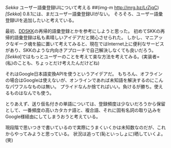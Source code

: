 *Sekka* ユーザー語彙登録UIについて考える
 ##(img-m http://mrg.bz/LrZjqC)
*[Sekka*] 0.8.1には、まだユーザー語彙登録UIがない。
そろそろ、ユーザー語彙登録UIを追加したいと考えている。

最初、[DDSKK](http://openlab.ring.gr.jp/skk/ddskk-ja.html)の再帰的語彙登録とかを参考にしようと思った。
初めてSKKの再帰的語彙登録は私も素晴しいアイデアだと関心させられた。
しかし、マニアックなギーク魂を脇に置いて考えてみると、現在ではInternet上に便利なサービスがあり、SKKのような内向きアプローチで自己解決しなくても良いだろう。
*[Sekka*]ではもっとユーザーのことを考えて楽な方法を考えてみる。(実装者=(私)のことも、ちょっとだけ考えたんだけどね)

それはGoogle日本語変換APIを使うというアイデアだ。
もちろん、オフラインの場合はGoogleは使えないが、オンラインであれば未知語を解決するのにこんなパワフルなものは無い。
プライドなんか捨てればいい。負けるが勝ち。使えるものはなんでも使う。

とりあえず、送り仮名付きの単語については、登録頻度は少ないだろうから保留として、一番頻度の高いカタカナ語と、複合語、それに固有名詞の取り込みをGoogle様経由にしてしまうおうと考えている。

現段階で思いつきで書いているので実際にうまくいくかは未知数なのだが、これからやってみようと思っている。
状況は追って(恥といっしょに)晒していくよ。(笑)
